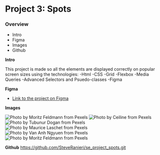 # Project 3: Spots

### Overview

- Intro
- Figma
- Images
- Github

**Intro**

This project is made so all the elements are displayed correctly on popular screen sizes using the technologies:
-Html
-CSS
-Grid
-Flexbox
-Media Queries
-Advanced Selectors and Psuedo-classes
-Figma

**Figma**

- [Link to the project on Figma](https://www.figma.com/file/BBNm2bC3lj8QQMHlnqRsga/Sprint-3-Project-%E2%80%94-Spots?type=design&node-id=2%3A60&mode=design&t=afgNFybdorZO6cQo-1)

**Images**

![Photo by Moritz Feldmann from Pexels](./images/1-photo-by-moritz-feldmann-from-pexels.jpg)
![Photo by Ceiline from Pexels](./images/2-photo-by-ceiline-from-pexels.jpg)
![Photo by Tubunur Dogan from Pexels](./images/3-photo-by-tubanur-dogan-from-pexels.jpg)
![Photo by Maurice Laschet from Pexels](./images/4-photo-by-maurice-laschet-from-pexels.jpg)
![Photo by Van Anh Ngyuen from Pexels](./images/5-photo-by-van-anh-nguyen-from-pexels.jpg)
![Photo by Moritz Feldmann from Pexels](./images/6-photo-by-moritz-feldmann-from-pexels.jpg)

**Github**
https://github.com/SteveRanieri/se_project_spots.git
